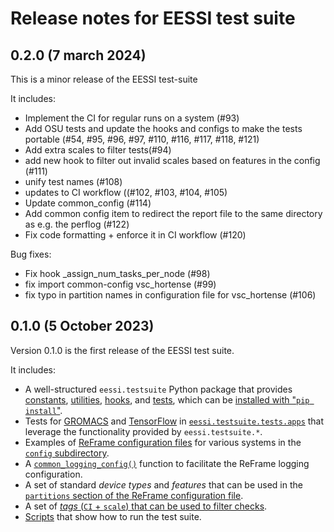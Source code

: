 # Release notes for EESSI test suite

## 0.2.0 (7 march 2024)

This is a minor release of the EESSI test-suite

It includes:

* Implement the CI for regular runs on a system (#93)
* Add OSU tests and update the hooks and configs to make the tests portable (#54, #95, #96, #97, #110, #116, #117, #118, #121)
* Add extra scales to filter tests(#94)
* add new hook to filter out invalid scales based on features in the config (#111)
* unify test names (#108)
* updates to CI workflow ((#102, #103, #104, #105)
* Update common_config (#114)
* Add common config item to redirect the report file to the same directory as e.g. the perflog (#122)
* Fix code formatting + enforce it in CI workflow  (#120)

Bug fixes:

* Fix hook _assign_num_tasks_per_node (#98)
* fix import common-config vsc_hortense (#99)
* fix typo in partition names in configuration file for vsc_hortense (#106)


## 0.1.0 (5 October 2023)

Version 0.1.0 is the first release of the EESSI test suite.

It includes:

* A well-structured `eessi.testsuite` Python package that provides [constants](https://github.com/EESSI/test-suite/blob/main/eessi/testsuite/constants.py),
  [utilities](https://github.com/EESSI/test-suite/blob/main/eessi/testsuite/utils.py),
  [hooks](https://github.com/EESSI/test-suite/blob/main/eessi/testsuite/hooks.py),
  and [tests](https://github.com/EESSI/test-suite/blob/main/eessi/testsuite/tests/),
  which can be [installed with "`pip install`"](installation-configuration.md#pip-install).
* Tests for [GROMACS](usage.md#gromacs) and [TensorFlow](usage.md#tensorflow) in [`eessi.testsuite.tests.apps`](https://github.com/EESSI/test-suite/blob/main/eessi/testsuite/tests/apps)
  that leverage the functionality provided by `eessi.testsuite.*`.
* Examples of [ReFrame configuration files](installation-configuration.md#reframe-config-file) for various systems in
  the [`config` subdirectory](https://github.com/EESSI/test-suite/tree/main/config).
* A [`common_logging_config()`](installation-configuration.md#logging) function to facilitate the ReFrame logging configuration.
* A set of standard *device types* and *features* that can be used in the [`partitions` section of the ReFrame configuration file](installation-configuration.md#partitions).
* A set of [*tags* (`CI` + `scale`) that can be used to filter checks](usage.md#filter-tag).
* [Scripts](https://github.com/EESSI/test-suite/tree/main/scripts) that show how to run the test suite.
